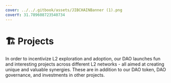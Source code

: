 ```yaml
---
cover: ../../.gitbook/assets/JIBCHAINBanner (1).png
coverY: 31.789608723540734
---
```


# 🏗 Projects

In order to incentivize L2 exploration and adoption, our DAO launches fun and interesting projects across different L2 networks - all aimed at creating unique and valuable synergies. These are in addition to our DAO token, DAO governance, and investments in other projects.
